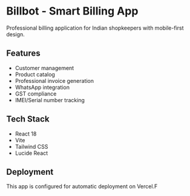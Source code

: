 # Billbot - Smart Billing App

Professional billing application for Indian shopkeepers with mobile-first design.

## Features
- Customer management
- Product catalog
- Professional invoice generation
- WhatsApp integration
- GST compliance
- IMEI/Serial number tracking

## Tech Stack
- React 18
- Vite
- Tailwind CSS
- Lucide React

## Deployment
This app is configured for automatic deployment on Vercel.F
